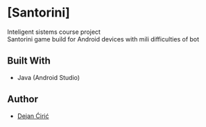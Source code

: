 # [Santorini]

Inteligent sistems course project <br />
Santorini game build for Android devices with mili difficulties of bot

## Built With

* Java (Android Studio)

## Author

* [Dejan Ćirić](https://github.com/dejanciric)

